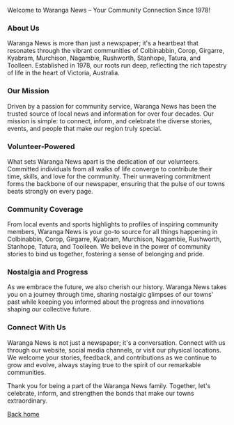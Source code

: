 Welcome to Waranga News – Your Community Connection Since 1978!

### About Us

Waranga News is more than just a newspaper; it's a heartbeat that resonates through the vibrant communities of Colbinabbin, Corop, Girgarre, Kyabram, Murchison, Nagambie, Rushworth, Stanhope, Tatura, and Toolleen. Established in 1978, our roots run deep, reflecting the rich tapestry of life in the heart of Victoria, Australia.

### Our Mission

Driven by a passion for community service, Waranga News has been the trusted source of local news and information for over four decades. Our mission is simple: to connect, inform, and celebrate the diverse stories, events, and people that make our region truly special.

### Volunteer-Powered

What sets Waranga News apart is the dedication of our volunteers. Committed individuals from all walks of life converge to contribute their time, skills, and love for the community. Their unwavering commitment forms the backbone of our newspaper, ensuring that the pulse of our towns beats strongly on every page.

### Community Coverage

From local events and sports highlights to profiles of inspiring community members, Waranga News is your go-to source for all things happening in Colbinabbin, Corop, Girgarre, Kyabram, Murchison, Nagambie, Rushworth, Stanhope, Tatura, and Toolleen. We believe in the power of community stories to bind us together, fostering a sense of belonging and pride.

### Nostalgia and Progress

As we embrace the future, we also cherish our history. Waranga News takes you on a journey through time, sharing nostalgic glimpses of our towns' past while keeping you informed about the progress and innovations shaping our collective future.

### Connect With Us

Waranga News is not just a newspaper; it's a conversation. Connect with us through our website, social media channels, or visit our physical locations. We welcome your stories, feedback, and contributions as we continue to grow and evolve, always staying true to the spirit of our remarkable communities.

Thank you for being a part of the Waranga News family. Together, let's celebrate, inform, and strengthen the bonds that make our towns extraordinary.

[Back home](/)
